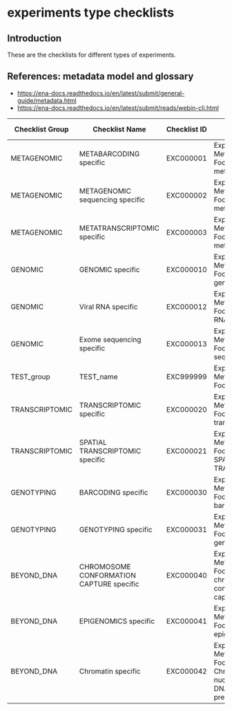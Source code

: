 # experiments type checklists
## Introduction
These are the checklists for different types of experiments.
## References: metadata model and glossary
 * https://ena-docs.readthedocs.io/en/latest/submit/general-guide/metadata.html
 * https://ena-docs.readthedocs.io/en/latest/submit/reads/webin-cli.html

| Checklist Group | Checklist Name                           | Checklist ID | Checklist Description                                                                          | Checklist Version | Experiment Type Name            |
|-----------------|------------------------------------------|--------------|------------------------------------------------------------------------------------------------|-------------------|---------------------------------|
| METAGENOMIC     | METABARCODING specific                   | EXC000001    | Experiment Metadata Checklist Focused on metabarcoding                                         | v1                | METABARCODING                   |
| METAGENOMIC     | METAGENOMIC sequencing specific          | EXC000002    | Experiment Metadata Checklist Focused on metagenomics                                          | v1                | METAGENOMIC_SEQUENCING          |
| METAGENOMIC     | METATRANSCRIPTOMIC specific              | EXC000003    | Experiment Metadata Checklist Focused on metatranscriptomics                                   | v1                | METATRANSCRIPTOMIC              |
| GENOMIC         | GENOMIC specific                         | EXC000010    | Experiment Metadata Checklist Focused on genomics                                              | v1                | GENOMIC                         |
| GENOMIC         | Viral RNA specific                       | EXC000012    | Experiment Metadata Checklist Focused on Viral RNA                                             | v1                | VIRAL_RNA_GENOME                |
| GENOMIC         | Exome sequencing specific                | EXC000013    | Experiment Metadata Checklist Focused on exome sequencing                                      | v1                | EXOME_SEQUENCING                |
| TEST_group      | TEST_name                                | EXC999999    | Experiment Metadata Checklist Focused on TEST                                                  | v1                | TEST_type                       |
| TRANSCRIPTOMIC  | TRANSCRIPTOMIC specific                  | EXC000020    | Experiment Metadata Checklist Focused on transcriptomics                                       | v1                | TRANSCRIPTOMIC                  |
| TRANSCRIPTOMIC  | SPATIAL TRANSCRIPTOMIC specific          | EXC000021    | Experiment Metadata Checklist Focused on SPATIAL TRANSCRIPTOMIC                                | v1                | SPATIAL_TRANSCRIPTOMIC          |
| GENOTYPING      | BARCODING specific                       | EXC000030    | Experiment Metadata Checklist Focused on barcoding                                             | v1                | DNA_BARCODING                   |
| GENOTYPING      | GENOTYPING specific                      | EXC000031    | Experiment Metadata Checklist Focused on genotyping                                            | v1                | GENOTYPING                      |
| BEYOND_DNA      | CHROMOSOME CONFORMATION CAPTURE specific | EXC000040    | Experiment Metadata Checklist Focused on chromosome conformation capture                       | v1                | CHROMOSOME_CONFORMATION_CAPTURE |
| BEYOND_DNA      | EPIGENOMICS specific                     | EXC000041    | Experiment Metadata Checklist Focused on epigenomics                                           | v1                | EPIGENOMICS                     |
| BEYOND_DNA      | Chromatin specific                       | EXC000042    | Experiment Metadata Checklist Focused on Chromatin, nucleosome and DNA binding site prediction | v1                | CHROMATIN_RELATED               |
